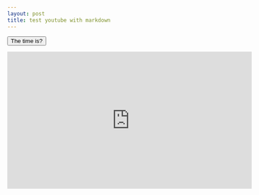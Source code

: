 ```yaml
---
layout: post
title: test youtube with markdown
---
```





<div id="text"></div>
 
<script>  
  
document.getElementById("text").innerHTML = "Text added by JavaScript code";
</script>


<button onclick="this.innerHTML = Date()">The time is?</button>

<iframe 
  width="560" 
  height="315"
  src="http://www.youtube.com/embed/prX3--rtqXk" 
  frameborder="0" 
  allowfullscreen>
</iframe>
